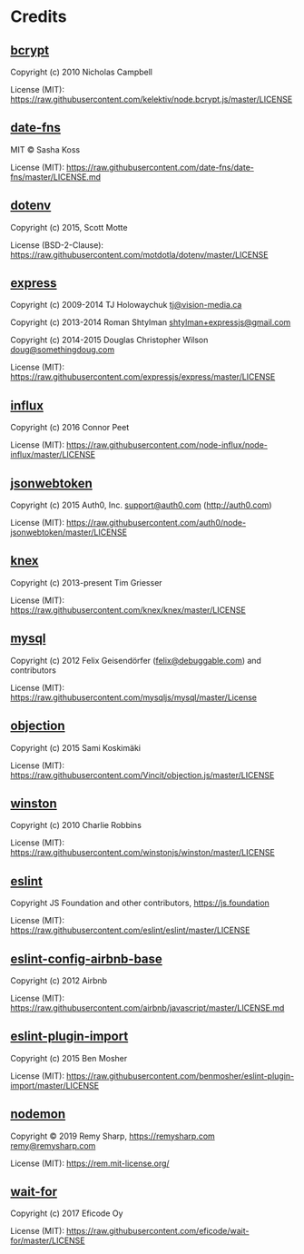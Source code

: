 # Credits

## [bcrypt](https://www.npmjs.com/package/bcrypt)

Copyright (c) 2010 Nicholas Campbell

License (MIT):
https://raw.githubusercontent.com/kelektiv/node.bcrypt.js/master/LICENSE

## [date-fns](https://www.npmjs.com/package/date-fns)

MIT © Sasha Koss

License (MIT):
https://raw.githubusercontent.com/date-fns/date-fns/master/LICENSE.md

## [dotenv](https://www.npmjs.com/package/dotenv)

Copyright (c) 2015, Scott Motte

License (BSD-2-Clause):
https://raw.githubusercontent.com/motdotla/dotenv/master/LICENSE

## [express](https://www.npmjs.com/package/express)

Copyright (c) 2009-2014 TJ Holowaychuk <tj@vision-media.ca>

Copyright (c) 2013-2014 Roman Shtylman <shtylman+expressjs@gmail.com>

Copyright (c) 2014-2015 Douglas Christopher Wilson <doug@somethingdoug.com>

License (MIT):
https://raw.githubusercontent.com/expressjs/express/master/LICENSE

## [influx](https://www.npmjs.com/package/influx)

Copyright (c) 2016 Connor Peet

License (MIT):
https://raw.githubusercontent.com/node-influx/node-influx/master/LICENSE

## [jsonwebtoken](https://www.npmjs.com/package/jsonwebtoken)

Copyright (c) 2015 Auth0, Inc. <support@auth0.com> (http://auth0.com)

License (MIT):
https://raw.githubusercontent.com/auth0/node-jsonwebtoken/master/LICENSE

## [knex](https://www.npmjs.com/package/knex)

Copyright (c) 2013-present Tim Griesser

License (MIT): https://raw.githubusercontent.com/knex/knex/master/LICENSE

## [mysql](https://www.npmjs.com/package/mysql)

Copyright (c) 2012 Felix Geisendörfer (felix@debuggable.com) and contributors

License (MIT): https://raw.githubusercontent.com/mysqljs/mysql/master/License

## [objection](https://www.npmjs.com/package/objection)

Copyright (c) 2015 Sami Koskimäki

License (MIT):
https://raw.githubusercontent.com/Vincit/objection.js/master/LICENSE

## [winston](https://www.npmjs.com/package/winston)

Copyright (c) 2010 Charlie Robbins

License (MIT):
https://raw.githubusercontent.com/winstonjs/winston/master/LICENSE

## [eslint](https://www.npmjs.com/package/eslint)

Copyright JS Foundation and other contributors, https://js.foundation

License (MIT): https://raw.githubusercontent.com/eslint/eslint/master/LICENSE

## [eslint-config-airbnb-base](https://www.npmjs.com/package/eslint-config-airbnb-base)

Copyright (c) 2012 Airbnb

License (MIT):
https://raw.githubusercontent.com/airbnb/javascript/master/LICENSE.md

## [eslint-plugin-import](https://www.npmjs.com/package/eslint-plugin-import)

Copyright (c) 2015 Ben Mosher

License (MIT):
https://raw.githubusercontent.com/benmosher/eslint-plugin-import/master/LICENSE

## [nodemon](https://www.npmjs.com/package/nodemon)

Copyright © 2019 Remy Sharp, https://remysharp.com <remy@remysharp.com>

License (MIT): https://rem.mit-license.org/

## [wait-for](https://github.com/Eficode/wait-for)

Copyright (c) 2017 Eficode Oy

License (MIT): https://raw.githubusercontent.com/eficode/wait-for/master/LICENSE
